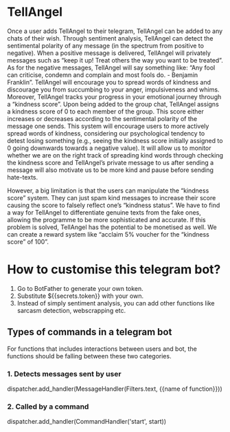 # TellAngel
Once a user adds TellAngel to their telegram, TellAngel can be added to any chats of their wish. Through sentiment analysis, TellAngel can detect the sentimental polarity of any message (in the spectrum from positive to negative). When a positive message is delivered, TellAngel will privately messages such as “keep it up! Treat others the way you want to be treated”. As for the negative messages, TellAngel will say something like: “Any fool can criticise, condemn and complain and most fools do. - Benjamin Franklin”. TellAngel will encourage you to spread words of kindness and discourage you from succumbing to your anger, impulsiveness and whims. Moreover, TellAngel tracks your progress in your emotional journey through a “kindness score”. Upon being added to the group chat, TellAngel assigns a kindness score of 0 to each member of the group. This score either increases or decreases according to the sentimental polarity of the message one sends. This system will encourage users to more actively spread words of kindness, considering our psychological tendency to detest losing something (e.g., seeing the kindness score initially assigned to 0 going downwards towards a negative value). It will allow us to monitor whether we are on the right track of spreading kind words through checking the kindness score and TellAngel’s private message to us after sending a message will also motivate us to be more kind and pause before sending hate-texts.

However, a big limitation is that the users can manipulate the “kindness score” system. They can just spam kind messages to increase their score causing the score to falsely reflect one’s “kindness status”. We have to find a way for TellAngel to differentiate genuine texts from the fake ones, allowing the programme to be more sophisticated and accurate. If this problem is solved, TellAngel has the potential to be monetised as well. We can create a reward system like “acclaim 5% voucher for the “kindness score” of 100”.

# **How to customise this telegram bot?**
1. Go to BotFather to generate your own token.
2. Substitute ${{secrets.token}} with your own. 
3. Instead of simply sentiment analysis, you can add other functions like sarcasm detection, webscrapping etc. 

## Types of commands in a telegram bot
For functions that includes interactions between users and bot, the functions should be falling between these two categories. 
### 1. Detects messages sent by user 
dispatcher.add_handler(MessageHandler(Filters.text, {{name of function}})) 
### 2. Called by a command 
dispatcher.add_handler(CommandHandler('start', start))
